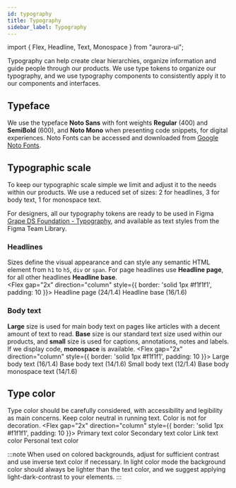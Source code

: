 ```yaml
---
id: typography
title: Typography
sidebar_label: Typography
---
```


import { Flex, Headline, Text, Monospace } from "aurora-ui";

Typography can help create clear hierarchies, organize information and guide people through our products.  We use type tokens to organize our typography, and we use typography components to consistently apply it to our components and interfaces.  
## Typeface
We use the typeface **Noto Sans** with font weights **Regular** (400) and **SemiBold** (600), and **Noto Mono** when presenting code snippets, for digital experiences. Noto Fonts can be accessed and downloaded from [Google Noto Fonts](https://www.google.com/get/noto/).
## Typographic scale
To keep our typographic scale simple we limit and adjust it to the needs within our products. We use a reduced set of sizes: 2 for headlines, 3 for body text, 1 for monospace text.  

For designers, all our typography tokens are ready to be used in Figma [Grape DS Foundation - Typography](https://www.figma.com/file/1H80rWSPzHMnJ66iic8z5q/?node-id=125%3A270), and available as text styles from the Figma Team Library.
### Headlines
Sizes define the visual appearance and can style any semantic HTML element from `h1` to `h5`, `div` or `span`. For page headlines use **Headline page**, for all other headlines **Headline base**.  
<Flex gap="2x" direction="column" style={{ border: 'solid 1px #f1f1f1', padding: 10 }}>
<Headline size="page">Headline page (24/1.4)</Headline>
<Headline size="base">Headline base (16/1.6)</Headline>
</Flex>

### Body text
**Large** size is used for main body text on pages like articles with a decent amount of text to read. **Base** size is our standard text size used within our products, and **small** size is used for captions, annotations, notes and labels. If we display code, **monospace** is available.
<Flex gap="2x" direction="column" style={{ border: 'solid 1px #f1f1f1', padding: 10 }}>
<Box />
<Text size="large">Large body text (16/1.4)</Text>
<Text size="base">Base body text (14/1.6)</Text>
<Text size="small">Small body text (12/1.4)</Text>
<Monospace>Base body monospace text (14/1.6)</Monospace>
</Flex>

## Type color
Type color should be carefully considered, with accessibility and legibility as main concerns. Keep color neutral in running text. Color is not for decoration.
<Flex gap="2x" direction="column" style={{ border: 'solid 1px #f1f1f1', padding: 10 }}>
<Text size="base" color="primary">Primary text color</Text>
<Text size="base" color="secondary">Secondary text color</Text>
<Text size="base" color="link">Link text color</Text>
<Text size="base" color="personal">Personal text color</Text>
</Flex>
<span>&nbsp;</span>

:::note
When used on colored backgrounds, adjust for sufficient contrast and use inverse text color if necessary. In light color mode the background color should always be lighter than the text color, and we suggest applying light-dark-contrast to your elements.
:::
